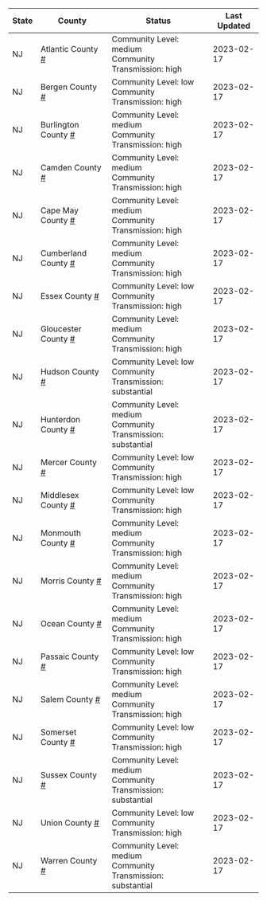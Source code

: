 State | County | Status | Last Updated
--- | --- | --- | --- 
NJ | Atlantic County <a href="#atlantic_county">#</a> | <a name="atlantic_county"></a>Community Level: medium<br/>Community Transmission: high | 2023-02-17
NJ | Bergen County <a href="#bergen_county">#</a> | <a name="bergen_county"></a>Community Level: low<br/>Community Transmission: high | 2023-02-17
NJ | Burlington County <a href="#burlington_county">#</a> | <a name="burlington_county"></a>Community Level: medium<br/>Community Transmission: high | 2023-02-17
NJ | Camden County <a href="#camden_county">#</a> | <a name="camden_county"></a>Community Level: medium<br/>Community Transmission: high | 2023-02-17
NJ | Cape May County <a href="#cape_may_county">#</a> | <a name="cape_may_county"></a>Community Level: medium<br/>Community Transmission: high | 2023-02-17
NJ | Cumberland County <a href="#cumberland_county">#</a> | <a name="cumberland_county"></a>Community Level: medium<br/>Community Transmission: high | 2023-02-17
NJ | Essex County <a href="#essex_county">#</a> | <a name="essex_county"></a>Community Level: low<br/>Community Transmission: high | 2023-02-17
NJ | Gloucester County <a href="#gloucester_county">#</a> | <a name="gloucester_county"></a>Community Level: medium<br/>Community Transmission: high | 2023-02-17
NJ | Hudson County <a href="#hudson_county">#</a> | <a name="hudson_county"></a>Community Level: low<br/>Community Transmission: substantial | 2023-02-17
NJ | Hunterdon County <a href="#hunterdon_county">#</a> | <a name="hunterdon_county"></a>Community Level: medium<br/>Community Transmission: substantial | 2023-02-17
NJ | Mercer County <a href="#mercer_county">#</a> | <a name="mercer_county"></a>Community Level: low<br/>Community Transmission: high | 2023-02-17
NJ | Middlesex County <a href="#middlesex_county">#</a> | <a name="middlesex_county"></a>Community Level: low<br/>Community Transmission: high | 2023-02-17
NJ | Monmouth County <a href="#monmouth_county">#</a> | <a name="monmouth_county"></a>Community Level: medium<br/>Community Transmission: high | 2023-02-17
NJ | Morris County <a href="#morris_county">#</a> | <a name="morris_county"></a>Community Level: medium<br/>Community Transmission: high | 2023-02-17
NJ | Ocean County <a href="#ocean_county">#</a> | <a name="ocean_county"></a>Community Level: medium<br/>Community Transmission: high | 2023-02-17
NJ | Passaic County <a href="#passaic_county">#</a> | <a name="passaic_county"></a>Community Level: low<br/>Community Transmission: high | 2023-02-17
NJ | Salem County <a href="#salem_county">#</a> | <a name="salem_county"></a>Community Level: medium<br/>Community Transmission: high | 2023-02-17
NJ | Somerset County <a href="#somerset_county">#</a> | <a name="somerset_county"></a>Community Level: low<br/>Community Transmission: high | 2023-02-17
NJ | Sussex County <a href="#sussex_county">#</a> | <a name="sussex_county"></a>Community Level: medium<br/>Community Transmission: substantial | 2023-02-17
NJ | Union County <a href="#union_county">#</a> | <a name="union_county"></a>Community Level: low<br/>Community Transmission: high | 2023-02-17
NJ | Warren County <a href="#warren_county">#</a> | <a name="warren_county"></a>Community Level: medium<br/>Community Transmission: substantial | 2023-02-17
